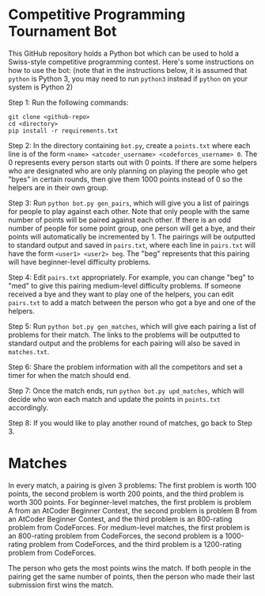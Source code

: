 # Competitive Programming Tournament Bot

This GitHub repository holds a Python bot which can be used to hold a Swiss-style competitive programming contest. Here's some instructions on how to use the bot: (note that in the instructions below, it is assumed that `python` is Python 3, you may need to run `python3` instead if `python` on your system is Python 2)

Step 1: Run the following commands:

    git clone <github-repo>
    cd <directory>
    pip install -r requirements.txt

Step 2: In the directory containing `bot.py`, create a `points.txt` where each line is of the form `<name> <atcoder_username> <codeforces_username> 0`. The 0 represents every person starts out with 0 points. If there are some helpers who are designated who are only planning on playing the people who get "byes" in certain rounds, then give them 1000 points instead of 0 so the helpers are in their own group.

Step 3: Run `python bot.py gen_pairs`, which will give you a list of pairings for people to play against each other. Note that only people with the same number of points will be paired against each other. If there is an odd number of people for some point group, one person will get a bye, and their points will automatically be incremented by 1. The pairings will be outputted to standard output and saved in `pairs.txt`, where each line in `pairs.txt` will have the form `<user1> <user2> beg`. The "beg" represents that this pairing will have beginner-level difficulty problems.

Step 4: Edit `pairs.txt` appropriately. For example, you can change "beg" to "med" to give this pairing medium-level difficulty problems. If someone received a bye and they want to play one of the helpers, you can edit `pairs.txt` to add a match between the person who got a bye and one of the helpers.

Step 5: Run `python bot.py gen_matches`, which will give each pairing a list of problems for their match. The links to the problems will be outputted to standard output and the problems for each pairing will also be saved in `matches.txt`.

Step 6: Share the problem information with all the competitors and set a timer for when the match should end.

Step 7: Once the match ends, run `python bot.py upd_matches`, which will decide who won each match and update the points in `points.txt` accordingly.

Step 8: If you would like to play another round of matches, go back to Step 3.

# Matches

In every match, a pairing is given 3 problems: The first problem is worth 100 points, the second problem is worth 200 points, and the third problem is worth 300 points. For beginner-level matches, the first problem is problem A from an AtCoder Beginner Contest, the second problem is problem B from an AtCoder Beginner Contest, and the third problem is an 800-rating problem from CodeForces. For medium-level matches, the first problem is an 800-rating problem from CodeForces, the second problem is a 1000-rating problem from CodeForces, and the third problem is a 1200-rating problem from CodeForces.

The person who gets the most points wins the match. If both people in the pairing get the same number of points, then the person who made their last submission first wins the match.